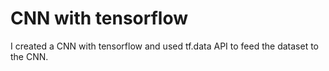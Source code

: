 # CNN with tensorflow

I created a CNN with tensorflow and used tf.data API to feed the dataset to the CNN.
